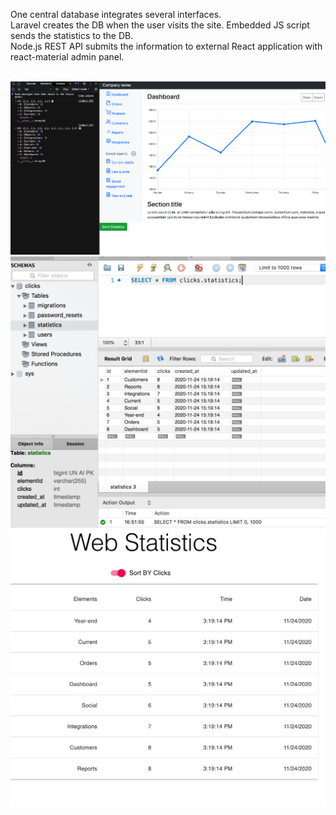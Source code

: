 One central database integrates several interfaces.<br/>
Laravel creates the DB when the user visits the site. Embedded JS script sends the statistics to the DB.<br/>
Node.js REST API submits the information to external React application with react-material admin panel.

<br />

<img width="600" src="screenshots/website.png" />

<br />

<img width="600" src="screenshots/workbanch.png" />

<br />

<img width="600" src="screenshots/statistics.png" />
